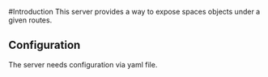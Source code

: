 #Introduction
This server provides a way to expose spaces objects under a given routes.

## Configuration
The server needs configuration via yaml file. 
